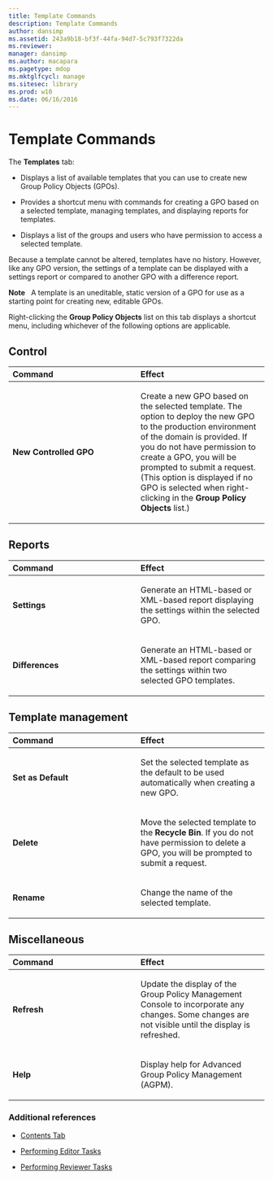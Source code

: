 ```yaml
---
title: Template Commands
description: Template Commands
author: dansimp
ms.assetid: 243a9b18-bf3f-44fa-94d7-5c793f7322da
ms.reviewer: 
manager: dansimp
ms.author: macapara
ms.pagetype: mdop
ms.mktglfcycl: manage
ms.sitesec: library
ms.prod: w10
ms.date: 06/16/2016
---
```



# Template Commands


The **Templates** tab:

-   Displays a list of available templates that you can use to create new Group Policy Objects (GPOs).

-   Provides a shortcut menu with commands for creating a GPO based on a selected template, managing templates, and displaying reports for templates.

-   Displays a list of the groups and users who have permission to access a selected template.

Because a template cannot be altered, templates have no history. However, like any GPO version, the settings of a template can be displayed with a settings report or compared to another GPO with a difference report.

**Note**  
A template is an uneditable, static version of a GPO for use as a starting point for creating new, editable GPOs.

 

Right-clicking the **Group Policy Objects** list on this tab displays a shortcut menu, including whichever of the following options are applicable.

## Control


<table>
<colgroup>
<col width="50%" />
<col width="50%" />
</colgroup>
<thead>
<tr class="header">
<th align="left">Command</th>
<th align="left">Effect</th>
</tr>
</thead>
<tbody>
<tr class="odd">
<td align="left"><p><strong>New Controlled GPO</strong></p></td>
<td align="left"><p>Create a new GPO based on the selected template. The option to deploy the new GPO to the production environment of the domain is provided. If you do not have permission to create a GPO, you will be prompted to submit a request. (This option is displayed if no GPO is selected when right-clicking in the <strong>Group Policy Objects</strong> list.)</p></td>
</tr>
</tbody>
</table>

 

## Reports


<table>
<colgroup>
<col width="50%" />
<col width="50%" />
</colgroup>
<thead>
<tr class="header">
<th align="left">Command</th>
<th align="left">Effect</th>
</tr>
</thead>
<tbody>
<tr class="odd">
<td align="left"><p><strong>Settings</strong></p></td>
<td align="left"><p>Generate an HTML-based or XML-based report displaying the settings within the selected GPO.</p></td>
</tr>
<tr class="even">
<td align="left"><p><strong>Differences</strong></p></td>
<td align="left"><p>Generate an HTML-based or XML-based report comparing the settings within two selected GPO templates.</p></td>
</tr>
</tbody>
</table>

 

## Template management


<table>
<colgroup>
<col width="50%" />
<col width="50%" />
</colgroup>
<thead>
<tr class="header">
<th align="left">Command</th>
<th align="left">Effect</th>
</tr>
</thead>
<tbody>
<tr class="odd">
<td align="left"><p><strong>Set as Default</strong></p></td>
<td align="left"><p>Set the selected template as the default to be used automatically when creating a new GPO.</p></td>
</tr>
<tr class="even">
<td align="left"><p><strong>Delete</strong></p></td>
<td align="left"><p>Move the selected template to the <strong>Recycle Bin</strong>. If you do not have permission to delete a GPO, you will be prompted to submit a request.</p></td>
</tr>
<tr class="odd">
<td align="left"><p><strong>Rename</strong></p></td>
<td align="left"><p>Change the name of the selected template.</p></td>
</tr>
</tbody>
</table>

 

## Miscellaneous


<table>
<colgroup>
<col width="50%" />
<col width="50%" />
</colgroup>
<thead>
<tr class="header">
<th align="left">Command</th>
<th align="left">Effect</th>
</tr>
</thead>
<tbody>
<tr class="odd">
<td align="left"><p><strong>Refresh</strong></p></td>
<td align="left"><p>Update the display of the Group Policy Management Console to incorporate any changes. Some changes are not visible until the display is refreshed.</p></td>
</tr>
<tr class="even">
<td align="left"><p><strong>Help</strong></p></td>
<td align="left"><p>Display help for Advanced Group Policy Management (AGPM).</p></td>
</tr>
</tbody>
</table>

 

### Additional references

-   [Contents Tab](contents-tab-agpm40.md)

-   [Performing Editor Tasks](performing-editor-tasks-agpm40.md)

-   [Performing Reviewer Tasks](performing-reviewer-tasks-agpm40.md)

 

 





